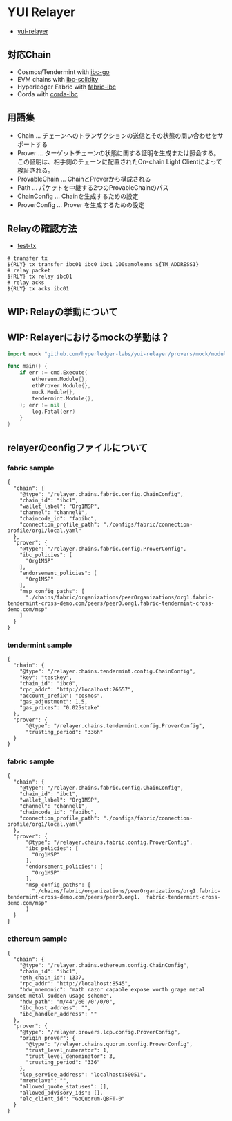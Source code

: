 # YUI Relayer
- [yui-relayer](https://github.com/hyperledger-labs/yui-relayer)

## 対応Chain
- Cosmos/Tendermint with [ibc-go](https://github.com/cosmos/ibc-go)
- EVM chains with [ibc-solidity](https://github.com/hyperledger-labs/yui-ibc-solidity)
- Hyperledger Fabric with [fabric-ibc](https://github.com/hyperledger-labs/yui-fabric-ibc)
- Corda with [corda-ibc](https://github.com/hyperledger-labs/yui-corda-ibc)

## 用語集
- Chain ... チェーンへのトランザクションの送信とその状態の問い合わせをサポートする
- Prover ... ターゲットチェーンの状態に関する証明を生成または照会する。この証明は、相手側のチェーンに配置されたOn-chain Light Clientによって検証される。
- ProvableChain ... ChainとProverから構成される
- Path ... パケットを中継する2つのProvableChainのパス
- ChainConfig ... Chainを生成するための設定
- ProverConfig ... Prover を生成するための設定


## Relayの確認方法
- [test-tx](https://github.com/hyperledger-labs/yui-relayer/blob/main/tests/cases/tm2tm/scripts/test-tx)

```
# transfer tx 
${RLY} tx transfer ibc01 ibc0 ibc1 100samoleans ${TM_ADDRESS1}
# relay packet
${RLY} tx relay ibc01
# relay acks
${RLY} tx acks ibc01
```

## WIP: Relayの挙動について



## WIP: Relayerにおけるmockの挙動は？
```go
import mock "github.com/hyperledger-labs/yui-relayer/provers/mock/module"

func main() {
	if err := cmd.Execute(
		ethereum.Module{},
		ethProver.Module{},
		mock.Module{},
		tendermint.Module{},
	); err != nil {
		log.Fatal(err)
	}
}
```

## relayerのconfigファイルについて

### fabric sample
```
{
  "chain": {
    "@type": "/relayer.chains.fabric.config.ChainConfig",
    "chain_id": "ibc1",
    "wallet_label": "Org1MSP",
    "channel": "channel1",
    "chaincode_id": "fabibc",
    "connection_profile_path": "./configs/fabric/connection-profile/org1/local.yaml"
  },
  "prover": {
	"@type": "/relayer.chains.fabric.config.ProverConfig",
	"ibc_policies": [
	  "Org1MSP"
	],
	"endorsement_policies": [
	  "Org1MSP"
	],
	"msp_config_paths": [
	  "./chains/fabric/organizations/peerOrganizations/org1.fabric-tendermint-cross-demo.com/peers/peer0.org1.fabric-tendermint-cross-demo.com/msp"
	]
  }
}
```

### tendermint sample
```
{
  "chain": {
    "@type": "/relayer.chains.tendermint.config.ChainConfig",
    "key": "testkey",
    "chain_id": "ibc0",
    "rpc_addr": "http://localhost:26657",
    "account_prefix": "cosmos",
    "gas_adjustment": 1.5,
    "gas_prices": "0.025stake"
  },
  "prover": {
	  "@type": "/relayer.chains.tendermint.config.ProverConfig",
	  "trusting_period": "336h"
  }
}
```

### fabric sample
```
{
  "chain": {
    "@type": "/relayer.chains.fabric.config.ChainConfig",
    "chain_id": "ibc1",
    "wallet_label": "Org1MSP",
    "channel": "channel1",
    "chaincode_id": "fabibc",
    "connection_profile_path": "./configs/fabric/connection-profile/org1/local.yaml"
  },
  "prover": {
	  "@type": "/relayer.chains.fabric.config.ProverConfig",
	  "ibc_policies": [
	    "Org1MSP"
	  ],
	  "endorsement_policies": [
	    "Org1MSP"
	  ],
	  "msp_config_paths": [
	    "./chains/fabric/organizations/peerOrganizations/org1.fabric-tendermint-cross-demo.com/peers/peer0.org1.  fabric-tendermint-cross-demo.com/msp"
	  ]
  }
}
```

### ethereum sample
```
{
  "chain": {
    "@type": "/relayer.chains.ethereum.config.ChainConfig",
    "chain_id": "ibc1",
    "eth_chain_id": 1337,
    "rpc_addr": "http://localhost:8545",
    "hdw_mnemonic": "math razor capable expose worth grape metal sunset metal sudden usage scheme",
    "hdw_path": "m/44'/60'/0'/0/0",
    "ibc_host_address": "",
    "ibc_handler_address": ""
  },
  "prover": {
    "@type": "/relayer.provers.lcp.config.ProverConfig",
    "origin_prover": {
      "@type": "/relayer.chains.quorum.config.ProverConfig",
      "trust_level_numerator": 1,
      "trust_level_denominator": 3,
      "trusting_period": "336"
    },
    "lcp_service_address": "localhost:50051",
    "mrenclave": "",
    "allowed_quote_statuses": [],
    "allowed_advisory_ids": [],
    "elc_client_id": "GoQuorum-QBFT-0"
  }
}
```